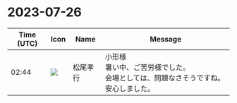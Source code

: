 # 2023-07-26

|Time (UTC)|Icon|Name|Message|
|---|---|---|---|
|02:44|![](https://secure.gravatar.com/avatar/bfbf9c039d7468f9f9387f4b75c98c0e.jpg?s=72&d=https%3A%2F%2Fa.slack-edge.com%2Fdf10d%2Fimg%2Favatars%2Fava_0009-72.png)|松尾孝行|小形様<br>暑い中、ご苦労様でした。<br>会場としては、問題なさそうですね。安心しました。|
